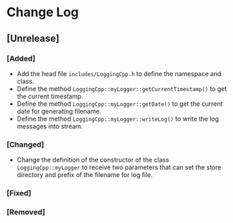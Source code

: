 # Change Log

## [Unrelease]
### [Added]
- Add the head file `includes/LoggingCpp.h` to define the namespace and class.
- Define the method `LoggingCpp::myLogger::getCurrentTimestamp()` to get the current timestamp.
- Define the method `LoggingCpp::myLogger::getDate()` to get the current date for generating filename.
- Define the method `LoggingCpp::myLogger::writeLog()` to write the log messages into stream.

### [Changed]
- Change the definition of the constructor of the class `LoggingCpp::myLogger` to receive two parameters that can set the store directory and prefix of the filename for log file.

### [Fixed]

### [Removed]

